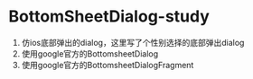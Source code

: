 # BottomSheetDialog-study
1. 仿ios底部弹出的dialog，这里写了个性别选择的底部弹出dialog
2. 使用google官方的BottomsheetDialog
3. 使用google官方的BottomsheetDialogFragment
